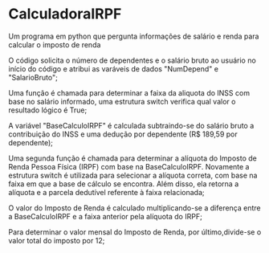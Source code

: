 # CalculadoraIRPF
Um programa em python que pergunta informações de salário e renda para calcular o imposto de renda



O código solicita o número de dependentes e o salário bruto ao usuário no início do código e atribui as varáveis de dados "NumDepend" e "SalarioBruto";

Uma função é chamada para determinar a faixa da aliquota do INSS com base no salário informado, uma estrutura switch verifica qual valor o resultado lógico é True;

A variável "BaseCalculoIRPF" é calculada subtraindo-se do salário bruto a contribuição do INSS e uma dedução por dependente (R$ 189,59 por dependente);

Uma segunda função é chamada para determinar a alíquota do Imposto de Renda Pessoa Física (IRPF) com base na BaseCalculoIRPF. Novamente a estrutura switch  é utilizada para selecionar a alíquota correta, com base na faixa em que a base de cálculo se encontra. Além disso, ela retorna a alíquota e a parcela dedutível referente à faixa relacionada;

O valor do Imposto de Renda é calculado multiplicando-se a diferença entre a BaseCalculoIRPF e a faixa anterior pela alíquota do IRPF;

Para determinar o valor mensal do Imposto de Renda, por último,divide-se o valor total do imposto por 12;
